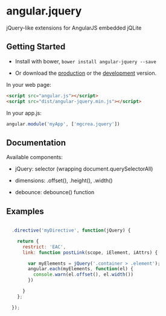 # angular.jquery

jQuery-like extensions for AngularJS embedded jQLite

## Getting Started

+ Install with bower, `bower install angular-jquery --save`

+ Or download the [production][min] or the [development][max] version.

[min]: https://raw.github.com/mgcrea/angular-jquery/master/dist/angular-jquery.min.js
[max]: https://raw.github.com/mgcrea/angular-jquery/master/dist/angular-jquery.js

In your web page:

```html
<script src="angular.js"></script>
<script src="dist/angular-jquery.min.js"></script>
```

In your app.js:

```js
angular.module('myApp', ['mgcrea.jquery'])
```

## Documentation

Available components:

+ jQuery: selector (wrapping document.querySelectorAll)

+ dimensions: .offset(), .height(), .width()

+ debounce: debounce() function

## Examples

```js

  .directive('myDirective', function(jQuery) {

    return {
      restrict: 'EAC',
      link: function postLink(scope, iElement, iAttrs) {

        var myElements = jQuery('.container > .element');
        angular.each(myElements, function(el) {
          console.warn(el.offset(), el.width())
        })

      }
    };

  });
```
